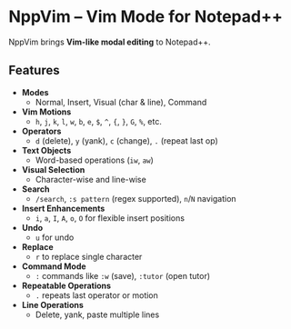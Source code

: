 # NppVim – Vim Mode for Notepad++

NppVim brings **Vim-like modal editing** to Notepad++.

## Features

- **Modes**
  - Normal, Insert, Visual (char & line), Command
- **Vim Motions**
  - `h`, `j`, `k`, `l`, `w`, `b`, `e`, `$`, `^`, `{`, `}`, `G`, `%`, etc.
- **Operators**
  - `d` (delete), `y` (yank), `c` (change), `.` (repeat last op)
- **Text Objects**
  - Word-based operations (`iw`, `aw`)  
- **Visual Selection**
  - Character-wise and line-wise
- **Search**
  - `/search`, `:s pattern` (regex supported), `n`/`N` navigation
- **Insert Enhancements**
  - `i`, `a`, `I`, `A`, `o`, `O` for flexible insert positions
- **Undo**
  - `u` for undo
- **Replace**
  - `r` to replace single character
- **Command Mode**
  - `:` commands like `:w` (save), `:tutor` (open tutor)
- **Repeatable Operations**
  - `.` repeats last operator or motion
- **Line Operations**
  - Delete, yank, paste multiple lines
